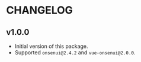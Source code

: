CHANGELOG
====

v1.0.0
----

 * Initial version of this package.
 * Supported `onsenui@2.4.2` and `vue-onsenui@2.0.0`.
